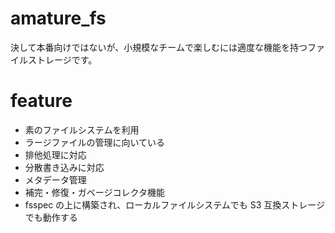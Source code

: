 # amature_fs

決して本番向けではないが、小規模なチームで楽しむには適度な機能を持つファイルストレージです。

# feature

* 素のファイルシステムを利用
* ラージファイルの管理に向いている
* 排他処理に対応
* 分散書き込みに対応
* メタデータ管理
* 補完・修復・ガベージコレクタ機能
* fsspec の上に構築され、ローカルファイルシステムでも S3 互換ストレージでも動作する
